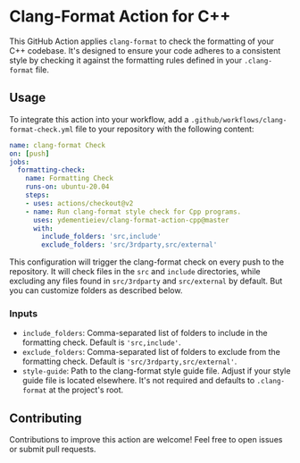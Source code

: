 
# Clang-Format Action for C++

This GitHub Action applies `clang-format` to check the formatting of your C++ codebase. It's designed to ensure your code adheres to a consistent style by checking it against the formatting rules defined in your `.clang-format` file.

## Usage

To integrate this action into your workflow, add a `.github/workflows/clang-format-check.yml` file to your repository with the following content:

```yaml
name: clang-format Check
on: [push]
jobs:
  formatting-check:
    name: Formatting Check
    runs-on: ubuntu-20.04
    steps:
    - uses: actions/checkout@v2
    - name: Run clang-format style check for Cpp programs.
      uses: ydementieiev/clang-format-action-cpp@master
      with:
        include_folders: 'src,include'
        exclude_folders: 'src/3rdparty,src/external'
```

This configuration will trigger the clang-format check on every push to the repository. It will check files in the `src` and `include` directories, while excluding any files found in `src/3rdparty` and `src/external` by default. But you can customize folders as described below.

### Inputs

- `include_folders`: Comma-separated list of folders to include in the formatting check. Default is `'src,include'`.
- `exclude_folders`: Comma-separated list of folders to exclude from the formatting check. Default is `'src/3rdparty,src/external'`.
- `style-guide`: Path to the clang-format style guide file. Adjust if your style guide file is located elsewhere. It's not required and defaults to `.clang-format` at the project's root.

## Contributing

Contributions to improve this action are welcome! Feel free to open issues or submit pull requests.
